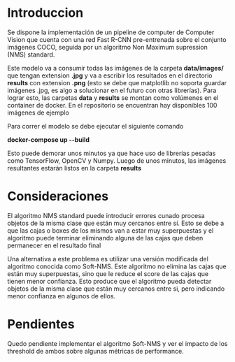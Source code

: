 # Introduccion

Se dispone la implementación de un pipeline de computer de Computer Vision que cuenta con una red Fast R-CNN pre-entrenada sobre el conjunto imágenes COCO, seguida por un algoritmo Non Maximum supression (NMS) standard.

Este modelo va a consumir todas las imágenes de la carpeta **data/images/** que tengan extension **.jpg** y va a escribir los resultados en el directorio **results** con extension **.png** (esto se debe que matplotlib no soporta  guardar imágenes .jpg, es algo a solucionar en el futuro con otras librerías). Para lograr esto, las carpetas **data** y **results** se montan como volúmenes en el container de docker. En el repositorio se encuentran hay disponibles 100 imágenes de ejemplo

Para correr el modelo se debe ejecutar el siguiente comando

**docker-compose up --build**

Esto puede demorar unos minutos ya que hace uso de librerías pesadas como TensorFlow, OpenCV y Numpy.
Luego de unos minutos, las imágenes resultantes estarán listos en la carpeta **results**

# Consideraciones

El algoritmo NMS standard puede introducir errores cunado procesa objetos de la misma clase que están muy cercanos entre sí. Esto se debe a que las cajas o boxes de los mismos van a estar muy superpuestas y el algoritmo puede terminar eliminando alguna de las cajas que deben permanecer en el resultado final

Una alternativa a este problema es utilizar una versión modificada del algoritmo conocida como Soft-NMS. Este algoritmo no elimina las cajas que están muy superpuestas, sino que le reduce el score de las cajas que tienen menor confianza. Esto produce que el algoritmo pueda detectar objetos de la misma clase que están muy cercanos entre si, pero indicando menor confianza en algunos de ellos.


# Pendientes

Quedo pendiente implementar el algoritmo Soft-NMS y ver el impacto de los threshold de ambos sobre algunas métricas de performance.

